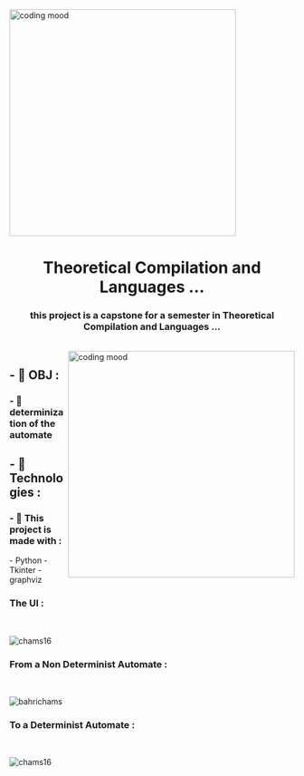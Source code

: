 <img src="https://encrypted-tbn0.gstatic.com/images?q=tbn:ANd9GcQYBhx69Jy4hBY57j5dcY4Vt69tmvp7R5FDzw&usqp=CAU" alt="coding mood" align="center" width="400px">
<h1 align="center">Theoretical Compilation and Languages ...</h1>
<h3 align="center">this project is a capstone for a semester in Theoretical Compilation and Languages ...</h3>
<br/>
 <img src="https://image.shutterstock.com/z/stock-vector-young-man-programmer-working-on-computer-with-code-on-screen-student-programming-vector-concept-741320251.jpg" alt="coding mood" align="right" width="400px">

<h2>- 💬 OBJ : </h2>


<h3>- 📄 determinization of the automate</h3>

<h2>- 💬 Technologies : </h2>


<h3>- 📄 This project is made with : </h3>
    - Python
    - Tkinter
    - graphviz

<h3 align="left">The UI :</h3>
<br/>
<p align="left"> <img src="https://scontent.xx.fbcdn.net/v/t1.15752-9/279695310_1138057820362054_968693764675852503_n.png?stp=dst-png_p235x165&_nc_cat=100&ccb=1-6&_nc_sid=aee45a&_nc_ohc=Zjegb0PcKJYAX8r84E9&_nc_ad=z-m&_nc_cid=0&_nc_ht=scontent.xx&oh=03_AVID_VMOm1M7xtuPO2owcQe43gV9v58JHaqz6prFmeTTEg&oe=6299EDA5" alt="chams16" /> </p>

<h3 align="left">From a Non Determinist Automate :</h3>
<br/>
<p align="left">
<img align="center" src="https://scontent.xx.fbcdn.net/v/t1.15752-9/279580688_717926899452930_5239873522826575434_n.png?stp=dst-png_s320x320&_nc_cat=108&ccb=1-6&_nc_sid=aee45a&_nc_ohc=H4sDRy0snToAX-l_B8j&_nc_ad=z-m&_nc_cid=0&_nc_ht=scontent.xx&oh=03_AVJlxXBcsi8yNUc1HFHt3cl6fdXhwQGV1rLIoOYSyuW67w&oe=62994A34" alt="bahrichams"  />
 
 <h3 align="left">To a Determinist Automate :</h3>
<br/>
<p align="left">
<img align="center" src="https://scontent.xx.fbcdn.net/v/t1.15752-9/278194890_1876464009214939_7803213143792045873_n.png?_nc_cat=110&ccb=1-6&_nc_sid=aee45a&_nc_ohc=Kj743zhRxp4AX9sMm8x&_nc_ad=z-m&_nc_cid=0&_nc_ht=scontent.xx&oh=03_AVJgmgRGvo00E5w5cC8akgShVAGEnegxB-FHgPBIjcO3xw&oe=629A8168" alt="chams16"/>
</p>

